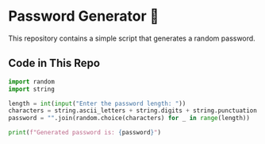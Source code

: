 # Password Generator 🔑  

This repository contains a simple script that generates a random password.  

## Code in This Repo  
```python
import random  
import string  

length = int(input("Enter the password length: "))  
characters = string.ascii_letters + string.digits + string.punctuation  
password = "".join(random.choice(characters) for _ in range(length))  

print(f"Generated password is: {password}")
